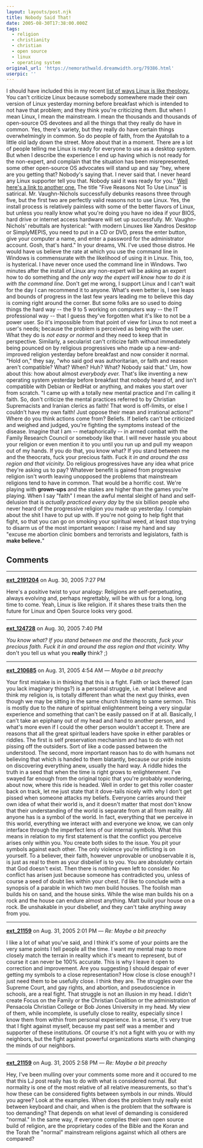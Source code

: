 ```yaml
---
layout: layouts/post.njk
title: Nobody Said That!
date: 2005-08-30T17:38:00.000Z
tags:
  - religion
  - christianity
  - christian
  - open source
  - linux
  - operating system
original_url: 'https://nemorathwald.dreamwidth.org/79386.html'
userpic: ''
---
```

I should have included this in my recent [list of ways Linux is like theology.](http://www.livejournal.com/users/matt_arnold/80934.html) You can't criticize Linux because somebody somewhere made their own version of Linux yesterday morning before breakfast which is intended to not have that problem; and they think you're criticizing _them._ But when I mean Linux, I mean the mainstream. I mean the thousands and thousands of open-source OS devotees and all the things that they really do have in common. Yes, there's variety, but they really do have certain things overwhelmingly in common. So do people of faith, from the Ayatollah to a little old lady down the street. More about that in a moment. There are a lot of people telling me Linux is ready for everyone to use as a desktop system. But when I describe the experience I end up having which is not ready for the non-expert, and complain that the situation has been misrepresented, some other open-source OS advocates will stand up and say "hey, where are you getting that? Nobody's saying that. I never said that. I never heard any Linux supporter tell you that. Nobody said it was ready for you." [Well here's a link to another one.](http://www.linux-watch.com/news/NS8124627492.html) The title "Five Reasons Not To Use Linux" is satirical. Mr. Vaughn-Nichols successfully debunks reasons three through five, but the first two are perfectly valid reasons not to use Linux. Yes, the install process is relatively painless with some of the better flavors of Linux, but unless you really know what you're doing you have no idea if your BIOS, hard drive or internet access hardware will set up successfully. Mr. Vaughn-Nichols' rebuttals are hysterical: "with modern Linuxes like Xandros Desktop or SimplyMEPIS, you need to put in a CD or DVD, press the enter button, give your computer a name, and enter a password for the administrator account. Gosh, that's hard." In your dreams, VN. I've used those distros. He would have us believe the rate at which you use the command line in Windows is commensurate with the likelihood of using it in Linux. This, too, is hysterical. I have never once used the command line in Windows. Two minutes after the install of Linux any non-expert will be asking an expert how to do something and _the only way the expert will know how to do it is with the command line._ Don't get me wrong, I support Linux and I can't wait for the day I can recommend it to anyone. What's even better is, I see leaps and bounds of progress in the last few years leading me to believe this day is coming right around the corner. But some folks are so used to doing things the hard way -- the 9 to 5 working on computers way -- the IT professional way -- that I guess they've forgotten what it's like to not be a power user. So it's impossible from that point of view for Linux to not meet a user's needs; because the problem is perceived as being with the user. What they do is _not easy or normal_ and they need to keep that in perspective. Similarly, a secularist can't criticize faith without immediately being pounced on by religious progressives who made up a new-and-improved religion yesterday before breakfast and now consider it normal. "Hold on," they say, "who said god was authoritarian, or faith and reason aren't compatible? What? When? Huh? What? Nobody said that." Um, how about this: how about almost _everybody ever._ That's like inventing a new operating system yesterday before breakfast that nobody heard of, and isn't compatible with Debian or RedHat or anything, and makes you start over from scratch. "I came up with a totally new mental practice and I'm calling it faith. So, don't criticize the mental practices referred to by Christian Supremacists and Iranian clerics as faith! That word is off-limits, or else I couldn't have my own faith! Just oppose their mean and irrational actions!" Where do you think actions come from? Beliefs. If beliefs can't be criticized and weighed and judged, you're fighting the symptoms instead of the disease. Imagine that I am -- metaphorically -- in armed combat with the Family Research Council or somebody like that. I will never hassle you about your religion or even mention it to you until you run up and pull my weapon out of my hands. If you do that, you know what? If you stand between me and the theocrats, fuck your precious faith. Fuck it _in and around the ass region and that vicinity._ Do religious progressives have any idea what price they're asking us to pay? Whatever benefit is gained from progressive religion isn't worth leaving unopposed the problems that mainstream religions tend to have in common. That would be a horrific cost. We're playing with **grown-ups** and the stakes are higher than the games you're playing. When I say "faith" I mean the awful mental sleight of hand and self-delusion that is _actually practiced every day_ by the six billion people who never heard of the progressive religion you made up yesterday. I complain about the shit I have to put up with. If you're not going to help fight that fight, so that you can go on smoking your spiritual weed, at least stop trying to disarm us of the most important weapon: I raise my hand and say "excuse me abortion clinic bombers and terrorists and legislators, faith is **make believe.**"

## Comments

---

**[ext_2191204](https://www.dreamwidth.org/users/ext_2191204)** on Aug. 30, 2005 7:27 PM

Here's a positive twist to your analogy: Religions are self-perpetuating, always evolving and, perhaps regrettably, will be with us for a long, long time to come. Yeah, Linux is like religion. If it shares these traits then the future for Linux and Open Source looks very good.

---

**[ext_124728](https://www.dreamwidth.org/users/ext_124728)** on Aug. 30, 2005 7:40 PM

_You know what? If you stand between me and the theocrats, fuck your precious faith. Fuck it in and around the ass region and that vicinity._ Why don't you tell us what you **really** think? ;)

---

**[ext_210685](https://www.dreamwidth.org/users/ext_210685)** on Aug. 31, 2005 4:54 AM — *Maybe a bit preachy*

Your first mistake is in thinking that this is a fight. Faith or lack thereof (can you lack imaginary things?) is a personal struggle, i.e. what I believe and think my religion is, is totally different than what the next guy thinks, even though we may be sitting in the same church listening to same sermon. This is mostly due to the nature of spiritual enlightenment being a very singular experience and something that can't be easily passed on if at all. Basically, I can't take an epiphany out of my head and hand to another person, and what's more even if I could the other person wouldn't accept it. There are reasons that all the great spiritual leaders have spoke in either parables or riddles. The first is self preservation mechanism and has to do with not pissing off the outsiders. Sort of like a code passed between the understood. The second, more important reason has to do with humans not believing that which is handed to them blatantly, because our pride insists on discovering everything anew, usually the hard way. A riddle hides the truth in a seed that when the time is right grows to enlightenment. I've swayed far enough from the original topic that you're probably wondering, about now, where this ride is headed. Well in order to get this roller coaster back on track, let me just state that it dove-tails nicely with why I don't get pissed when someone attacks my beliefs. Everyone carries around their own idea of what their world is, and it doesn't matter that most don't know that their understanding of the world is separate from at all from reality. All anyone has is a symbol of the world. In fact, everything that we perceive in this world, everything we interact with and everyone we know, we can only interface through the imperfect lens of our internal symbols. What this means in relation to my first statement is that the conflict you perceive arises only within you. You create both sides to the issue. You pit your symbols against each other. The only violence you're inflicting is on yourself. To a believer, their faith, however unprovable or unobservable it is, is just as real to them as your disbelief is to you. You are absolutely certain that God doesn't exist. Then there is nothing even left to consider. No conflict has arisen just because someone has contradicted you, unless of course a seed of doubt lies within your chest. I'd like to conclude with a synopsis of a parable in which two men build houses. The foolish man builds his on sand, and the house sinks. While the wise man builds his on a rock and the house can endure almost anything. Matt build your house on a rock. Be unshakable in your disbelief, and they can't take anything away from you.

---

**[ext_21159](https://www.dreamwidth.org/users/ext_21159)** on Aug. 31, 2005 2:01 PM — *Re: Maybe a bit preachy*

I like a lot of what you've said, and I think it's some of your points are the very same points I tell people all the time. I want my mental map to more closely match the terrain in reality which it's meant to represent, but of course it can never be 100% accurate. This is why I leave it open to correction and improvement. Are you suggesting I should despair of ever getting my symbols to a close representation? How close is close enough? I just need them to be usefully close. I think they are. The struggles over the Supreme Court, and gay rights, and abortion, and pseudoscience in schools, are a real fight. That struggle is not an illusion in my head. I didn't create Focus on the Family or the Christian Coalition or the administration of Pensacola Christian College or Bob Jones University in my head. My view of them, while incomplete, is usefully close to reality, especially since I know them from within from personal experience. In a sense, it's very true that I fight against myself, because my past self was a member and supporter of these institutions. Of course it's not a fight with you or with my neighbors, but the fight against powerful organizations starts with changing the minds of our neighbors.

---

**[ext_21159](https://www.dreamwidth.org/users/ext_21159)** on Aug. 31, 2005 2:58 PM — *Re: Maybe a bit preachy*

Hey, I've been mulling over your comments some more and it occured to me that this LJ post really has to do with what is considered normal. But normality is one of the most relative of all relative measurements, so that's how these can be considered fights between symbols in our minds. Would you agree? Look at the examples. When does the problem truly really exist between keyboard and chair, and when is the problem that the software is too demanding? That depends on what level of demanding is considered "normal." In the same way, if everyone compiles their own open source build of religion, are the proprietary codes of the Bible and the Koran and the Torah the "normal" mainstream religions against which all others are compared?
